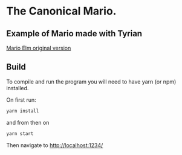 # The Canonical Mario.

## Example of Mario made with Tyrian

[Mario Elm original version](http://debug.elm-lang.org/edit/Mario.elm)

## Build

To compile and run the program you will need to have yarn (or npm) installed.

On first run:

```sh
yarn install
```

and from then on

```sh
yarn start
```

Then navigate to [http://localhost:1234/](http://localhost:1234/)
